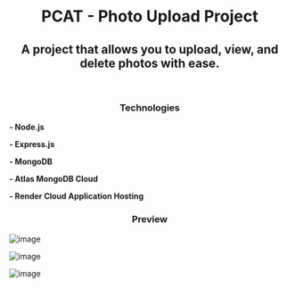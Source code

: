<h1 align="center">PCAT - Photo Upload Project</h1>

<h2 align="center">A project that allows you to upload, view, and delete photos with ease.</h3>

<br>

<h3 align="center">Technologies</b></h3>

**- Node.js**

**- Express.js**

**- MongoDB**

**- Atlas MongoDB Cloud**

**- Render Cloud Application Hosting**


<h3 align="center">Preview</h3>

![image](https://github.com/yunusolcar/P-CAT/assets/94309613/eea29919-c791-4e36-bc9a-dd6e10a290e9)

![image](https://github.com/yunusolcar/P-CAT/assets/94309613/6b968d25-a585-46ee-b82b-9c8b059f212e)

![image](https://github.com/yunusolcar/P-CAT/assets/94309613/56766091-bb62-4a22-8043-ced15e8515ce)


  
